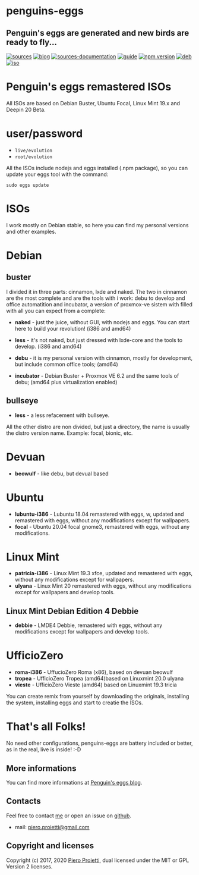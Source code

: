 penguins-eggs
=============

## Penguin&#39;s eggs are generated and new birds are ready to fly...
[![sources](https://img.shields.io/badge/github-sources-blue)](https://github.com/pieroproietti/penguins-eggs)
[![blog](https://img.shields.io/badge/blog-penguin's%20eggs-blue)](https://penguins-eggs.net)
[![sources-documentation](https://img.shields.io/badge/sources-documentation-blue)](https://penguins-eggs.net/sources-documentation/index.html)
[![guide](https://img.shields.io/badge/guide-penguin's%20eggs-blue)](https://penguins-eggs.net/book/)
[![npm version](https://img.shields.io/npm/v/penguins-eggs.svg)](https://npmjs.org/package/penguins-eggs)
[![deb](https://img.shields.io/badge/deb-packages-orange)](https://sourceforge.net/projects/penguins-eggs/files/packages-deb)
[![iso](https://img.shields.io/badge/iso-images-orange)](https://sourceforge.net/projects/penguins-eggs/files/iso)


# Penguin's eggs remastered ISOs

All ISOs are based on Debian Buster, Ubuntu Focal, Linux Mint 19.x and Deepin 20 Beta. 

# user/password
* ```live/evolution```
* ```root/evolution```

All the ISOs include nodejs and eggs installed (.npm package), so you can update your eggs tool with the command:

```sudo eggs update```

# ISOs

I work mostly on Debian stable, so here you can find my personal versions and other examples.

# Debian
## buster
I divided it in three parts: cinnamon, lxde and naked. The two in cinnamon are the most complete and are the tools with i work:
debu to develop and office automatition and incubator, a version of proxmox-ve sistem with filled with all you can expect from 
a complete:

* **naked** - just the juice, without GUI, with nodejs and eggs. You can start here to build your revolution! (i386 and amd64)

* **less** - it's not naked, but just dressed with lxde-core and the tools to develop. (i386 and amd64)

* **debu**  - it is my personal version with cinnamon, mostly for development, but include common office tools; (amd64)

* **incubator** - Debian Buster + Proxmox VE 6.2 and the same tools of debu; (amd64 plus virtualization enabled)

## bullseye

* **less** - a less refacement with bullseye.

All the other distro are non divided, but just a directory, the name is usually the distro version name. Example: focal, bionic, etc.

# Devuan 
* **beowulf** - like debu, but devual based

# Ubuntu
* **lubuntu-i386** - Lubuntu 18.04 remastered with eggs, w, updated and remastered with eggs, without any modifications except for wallpapers.
* **focal** - Ubuntu 20.04 focal gnome3, remastered with eggs, without any modifications. 

# Linux Mint
* **patricia-i386** - Linux Mint 19.3 xfce, updated and remastered with eggs, without any modifications except for wallpapers.
* **ulyana** - Linux Mint 20 remastered with eggs, without any modifications except for wallpapers and develop tools.

## Linux Mint Debian Edition 4 Debbie
* **debbie** - LMDE4 Debbie, remastered with eggs, without any modifications except for wallpapers and develop tools.

# UfficioZero
* **roma-i386** - UffucioZero Roma (x86), based on devuan beowulf
* **tropea** - UfficioZero Tropea (amd64)based on Linuxmint 20.0 ulyana
* **vieste** - UfficioZero Vieste (amd64) based on Linuxmint 19.3 tricia


You can create remix from yourself by downloading the originals, installing the system, installing eggs and start to creatie the ISOs.

# That's all Folks!
No need other configurations, penguins-eggs are battery included or better, as in the real, live is inside! :-D

## More informations

You can find more informations at [Penguin's eggs blog](https://penguins-eggs.net).

## Contacts
Feel free to contact [me](https://gitter.im/penguins-eggs-1/community?source=orgpage) or open an issue on [github](https://github.com/pieroproietti/penguins-eggs/issues).

* mail: piero.proietti@gmail.com

## Copyright and licenses
Copyright (c) 2017, 2020 [Piero Proietti](https://penguins-eggs.net/about-me.html), dual licensed under the MIT or GPL Version 2 licenses.
